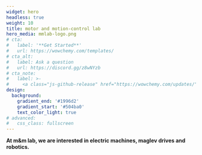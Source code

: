 ```yaml
---
widget: hero
headless: true
weight: 10
title: motor and motion-control lab
hero_media: mmlab-logo.png
# cta:
#   label: '**Get Started**'
#   url: https://wowchemy.com/templates/
# cta_alt:
#   label: Ask a question
#   url: https://discord.gg/z8wNYzb
# cta_note:
#   label: >-
#     <a class="js-github-release" href="https://wowchemy.com/updates/" data-repo="gcushen/hugo-academic">Latest release<!-- V --></a><div style="text-shadow: none;"><a class="github-button" href="https://github.com/wowchemy/wowchemy-hugo-modules" data-icon="octicon-star" data-size="large" data-show-count="true" aria-label="Star">Star Wowchemy site builder for Hugo</a></div><div style="text-shadow: none;"><a class="github-button" href="https://github.com/wowchemy/starter-academic" data-icon="octicon-star" data-size="large" data-show-count="true" aria-label="Star">Star the Academic template</a></div>
design:
  background:
    gradient_end: '#1996d2'
    gradient_start: '#504ba0'
    text_color_light: true
# advanced:
#   css_class: fullscreen
---
```



**At m&m lab, we are interested in electric machines, maglev drives and robotics.**

<!-- 下面这个可以给上面的cta_note加上按钮的装饰 -->
<!--Custom spacing-->
<!-- <div class="mb-3"></div> -->
<!--GitHub Button JS-->
<!-- <script async defer src="https://buttons.github.io/buttons.js"></script> -->
